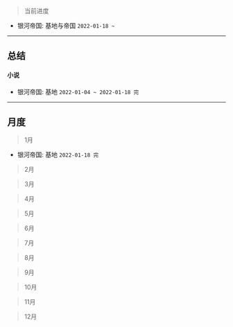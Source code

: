 > 当前进度

- 银河帝国: 基地与帝国 `2022-01-18 ~`

---

## 总结

#### 小说

- 银河帝国: 基地 `2022-01-04 ~ 2022-01-18 完`

--- 

## 月度

> 1月

- 银河帝国: 基地 `2022-01-18 完`

> 2月

> 3月

> 4月

> 5月

> 6月

> 7月

> 8月

> 9月

> 10月

> 11月

> 12月

